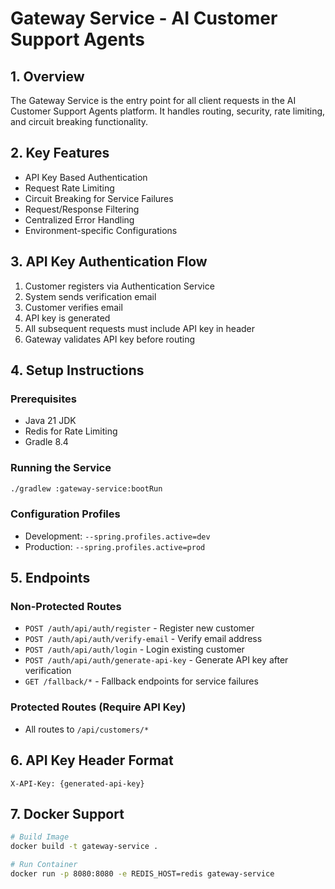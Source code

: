 
# Gateway Service - AI Customer Support Agents

## 1. Overview

The Gateway Service is the entry point for all client requests in the AI Customer Support Agents platform. It handles routing, security, rate limiting, and circuit breaking functionality.

## 2. Key Features

- API Key Based Authentication
- Request Rate Limiting
- Circuit Breaking for Service Failures
- Request/Response Filtering
- Centralized Error Handling
- Environment-specific Configurations

## 3. API Key Authentication Flow

1. Customer registers via Authentication Service
2. System sends verification email
3. Customer verifies email
4. API key is generated
5. All subsequent requests must include API key in header
6. Gateway validates API key before routing

## 4. Setup Instructions

### Prerequisites
- Java 21 JDK
- Redis for Rate Limiting
- Gradle 8.4

### Running the Service
```bash
./gradlew :gateway-service:bootRun
```

### Configuration Profiles
- Development: `--spring.profiles.active=dev`
- Production: `--spring.profiles.active=prod`

## 5. Endpoints

### Non-Protected Routes
- `POST /auth/api/auth/register` - Register new customer
- `POST /auth/api/auth/verify-email` - Verify email address
- `POST /auth/api/auth/login` - Login existing customer
- `POST /auth/api/auth/generate-api-key` - Generate API key after verification
- `GET /fallback/*` - Fallback endpoints for service failures

### Protected Routes (Require API Key)
- All routes to `/api/customers/*`

## 6. API Key Header Format

```
X-API-Key: {generated-api-key}
```

## 7. Docker Support

```bash
# Build Image
docker build -t gateway-service .

# Run Container
docker run -p 8080:8080 -e REDIS_HOST=redis gateway-service
```
